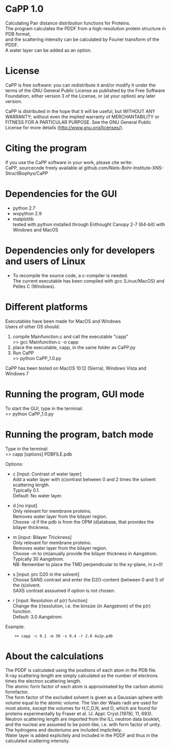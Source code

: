 # CaPP 1.0
Calculating Pair distance distribution functions for Proteins.  
The program calculates the PDDF from a high-resolution protein structure in PDB format,  
and the scattering intensity can be calculated by Fourier transform of the PDDF.  
A water layer can be added as an option. 

# License
CaPP is free software: you can redistribute it and/or modify it under the terms of the GNU General Public License as published by the Free Software Foundation, either version 3 of the License, or (at your option) any later version.          
                                                                     
CaPP is distributed in the hope that it will be useful, but WITHOUT ANY WARRANTY; without even the implied warranty of MERCHANTABILITY or FITNESS FOR A PARTICULAR PURPOSE.  See the GNU General Public License for more details (http://www.gnu.org/licenses/).  
                                                                     
# Citing the program  
If you use the CaPP software in your work, please cite write:                                    
CaPP, sourcecode freely available at github.com/Niels-Bohr-Institute-XNS-StructBiophys/CaPP                                                  

# Dependencies for the GUI  
- python 2.7  
- wxpython 2.9
- matplotlib  
tested with python installed through Enthought Canopy 2-7 (64-bit) with Windows and MacOS

# Dependencies only for developers and users of Linux
- To recompile the source code, a c-compiler is needed.   
The current executable has been compiled with gcc (Linux/MacOS) and Pelles C (Windows).  

# Different platforms  
Executables have been made for MacOS and Windows  
Users of other OS should:  
1) compile Mainfunction.c and call the executable "capp"  
        >> gcc Mainfunction.c -o capp  
2) place the executable, capp, in the same folder as CaPP.py  
3) Run CaPP  
        >> python CaPP_1.0.py  

CaPP has been tested on MacOS 10.12 (Sierra), Windows Vista and Windows 7  

# Running the program, GUI mode
To start the GUI, type in the terminal:  
        >> python CaPP_1.0.py  

# Running the program, batch mode
Type in the terminal:  
        >> capp [options] PDBFILE.pdb  
  
Options:  
  
- c [input: Contrast of water layer]  
Add a water layer with (c)ontrast between 0 and 2 times the solvent scattering length.  
Typically 0.1.  
Default: No water layer. 
  
- d [no input]  
Only relevant for membrane proteins.  
Removes water layer from the bilayer region.  
Choose -d if the pdb is from the OPM (d)atabase, that provides the bilayer thickness.  
  
- m [input: Bilayer Thickness]  
Only relevant for membrane proteins.  
Removes water layer from the bilayer region.  
Choose -m to (m)anually provide the bilayer thickness in Aangstrom.  
Typically 30 Aangstrom.  
NB: Remember to place the TMD perpendicular to the xy-plane, in z=0!
  
- s [input: prc D20 in the solvent]  
Choose SANS contrast and enter the D2O-content (between 0 and 1) of the (s)olvent.  
SAXS contrast asssumed if option is not chosen.  
  
- r [input: Resolution of p(r) function]  
Change the (r)esolution, i.e. the binsize (in Aangstrom) of the p(r) function.  
Default: 3.0 Aangstrom. 

Example:  

        >> capp -c 0.1 -m 30 -s 0.4 -r 2.0 4u2p.pdb  

# About the calculations
The PDDF is calculated using the positions of each atom in the PDB file.  
X-ray scattering length are simply calculated as the number of electrons times the electron scattering length.  
The atomic form factor of each atom is approximated by the carbon atomic formfactor.  
The form factor of the excluded solvent is given as a Gaussian sphere with volume equal to the atomic volume. The Van der Waals radii are used for most atoms, except the volumes for H,C,D,N, and O, which are found for proteins experimentally by Fraser et al. (J. Appl. Cryst.(1978), 11, 693).  
Neutron scattering length are imported from the ILL neutron data booklet, and the nucleai are assumed to be point-like, i.e. with form factor of unity.  
The hydrogens and deuteriums are included implicitely.  
Water layer is added explicitely and included in the PDDF and thus in the calculated scattering intensity.  
